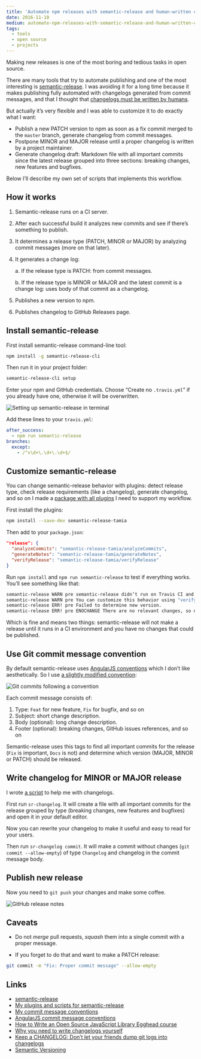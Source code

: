 ```yaml
---
title: 'Automate npm releases with semantic-release and human-written change logs'
date: 2016-11-10
medium: automate-npm-releases-with-semantic-release-and-human-written-change-logs-2adb1dce487
tags:
  - tools
  - open source
  - projects
---
```


Making new releases is one of the most boring and tedious tasks in open source.

There are many tools that try to automate publishing and one of the most interesting is [semantic-release](https://github.com/semantic-release/semantic-release). I was avoiding it for a long time because it makes publishing fully automated with changelogs generated from commit messages, and that I thought that [changelogs must be written by humans](/blog/changelog).

But actually it’s very flexible and I was able to customize it to do exactly what I want:

- Publish a new PATCH version to npm as soon as a fix commit merged to the `master` branch, generate changelog from commit messages.
- Postpone MINOR and MAJOR release until a proper changelog is written by a project maintainer.
- Generate changelog draft: Markdown file with all important commits since the latest release grouped into three sections: breaking changes, new features and bugfixes.

Below I’ll describe my own set of scripts that implements this workflow.

## How it works

1. Semantic-release runs on a CI server.

2. After each successful build it analyzes new commits and see if there’s something to publish.

3. It determines a release type (PATCH, MINOR or MAJOR) by analyzing commit messages (more on that later).

4. It generates a change log:

   a. If the release type is PATCH: from commit messages.

   b. If the release type is MINOR or MAJOR and the latest commit is a change log: uses body of that commit as a changelog.

5. Publishes a new version to npm.

6. Publishes changelog to GitHub Releases page.

## Install semantic-release

First install semantic-release command-line tool:

```bash
npm install -g semantic-release-cli
```

Then run it in your project folder:

```bash
semantic-release-cli setup
```

Enter your npm and GitHub credentials. Choose “Create no `.travis.yml`” if you already have one, otherwise it will be overwritten.

![Setting up semantic-release in terminal](/images/semantic-release.png)

Add these lines to your `travis.yml`:

```yaml
after_success:
  - npm run semantic-release
branches:
  except:
    - /^v\d+\.\d+\.\d+$/
```

## Customize semantic-release

You can change semantic-release behavior with plugins: detect release type, check release requirements (like a changelog), generate changelog, and so on I made a [package with all plugins](https://github.com/tamiadev/semantic-release-tamia) I need to support my workflow.

First install the plugins:

```bash
npm install --save-dev semantic-release-tamia
```

Then add to your `package.json`:

```json
"release": {
  "analyzeCommits": "semantic-release-tamia/analyzeCommits",
  "generateNotes": "semantic-release-tamia/generateNotes",
  "verifyRelease": "semantic-release-tamia/verifyRelease"
}
```

Run `npm install` and `npm run semantic-release` to test if everything works. You’ll see something like that:

```bash
semantic-release WARN pre semantic-release didn’t run on Travis CI and therefore a new version won’t be published.
semantic-release WARN pre You can customize this behavior using "verifyConditions" plugins: git.io/sr-plugins
semantic-release ERR! pre Failed to determine new version.
semantic-release ERR! pre ENOCHANGE There are no relevant changes, so no new version is released.
```

Which is fine and means two things: semantic-release will not make a release until it runs in a CI environment and you have no changes that could be published.

## Use Git commit message convention

By default semantic-release uses [AngularJS conventions](https://docs.google.com/document/d/1QrDFcIiPjSLDn3EL15IJygNPiHORgU1_OOAqWjiDU5Y/edit#) which I don’t like aesthetically. So I use [a slightly modified convention](https://github.com/tamiadev/semantic-release-tamia/blob/master/Convention.md):

![Git commits following a convention](/images/commits.png)

Each commit message consists of:

1. Type: `Feat` for new feature, `Fix` for bugfix, and so on
2. Subject: short change description.
3. Body (optional): long change description.
4. Footer (optional): breaking changes, GitHub issues references, and so on

Semantic-release uses this tags to find all important commits for the release (`Fix` is important, `Docs` is not) and determine which version (MAJOR, MINOR or PATCH) should be released.

## Write changelog for MINOR or MAJOR release

I wrote [a script](https://github.com/tamiadev/semantic-release-tamia#release-process) to help me with changelogs.

First run `sr-changelog`. It will create a file with all important commits for the release grouped by type (breaking changes, new features and bugfixes) and open it in your default editor.

Now you can rewrite your changelog to make it useful and easy to read for your users.

Then run `sr-changelog commit`. It will make a commit without changes (`git commit --allow-empty`) of type `Changelog` and changelog in the commit message body.

## Publish new release

Now you need to `git push` your changes and make some coffee.

![GitHub release notes](/images/github-release.png)

## Caveats

- Do not _merge_ pull requests, _squash_ them into a single commit with a proper message.

- If you forget to do that and want to make a PATCH release:

```bash
git commit -m "Fix: Proper commit message" --allow-empty
```

## Links

- [semantic-release](https://github.com/semantic-release/semantic-release)
- [My plugins and scripts for semantic-release](https://github.com/tamiadev/semantic-release-tamia)
- [My commit message conventions](https://github.com/tamiadev/semantic-release-tamia/blob/master/Convention.md)
- [AngularJS commit message conventions](https://docs.google.com/document/d/1QrDFcIiPjSLDn3EL15IJygNPiHORgU1_OOAqWjiDU5Y/edit#)
- [How to Write an Open Source JavaScript Library Egghead course](https://egghead.io/lessons/javascript-how-to-write-a-javascript-library-automating-releases-with-semantic-release)
- [Why you need to write changelogs yourself](/blog/changelog)
- [Keep a CHANGELOG: Don’t let your friends dump git logs into changelogs](http://keepachangelog.com/)
- [Semantic Versioning](http://semver.org/)
